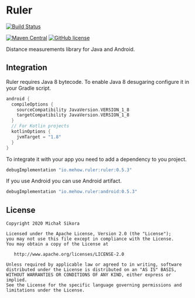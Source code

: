 # Ruler

[![Build Status](https://app.bitrise.io/app/07d245b19bfdcfe5/status.svg?token=eLa51er1EPU3_rvwpL99Kw)](https://app.bitrise.io/app/07d245b19bfdcfe5)

[![Maven Central](https://maven-badges.herokuapp.com/maven-central/io.mehow.ruler/ruler/badge.svg)](https://search.maven.org/search?q=g:io.mehow.ruler)
[![GitHub license](https://img.shields.io/badge/license-Apache%20License%202.0-blue.svg?style=flat)](https://www.apache.org/licenses/LICENSE-2.0)

Distance measurements library for Java and Android.

## Integration

Ruler requires Java 8 bytecode. To enable Java 8 desugaring configure it in your Gradle script.

```groovy
android {
  compileOptions {
    sourceCompatibility JavaVersion.VERSION_1_8
    targetCompatibility JavaVersion.VERSION_1_8
  }
  // For Kotlin projects
  kotlinOptions {
    jvmTarget = "1.8"
  }
}
```

To integrate it with your app you need to add a dependency to you project.

```groovy
debugImplementation "io.mehow.ruler:ruler:0.5.3"
```

If you use Android you can use Android artifact.

```groovy
debugImplementation "io.mehow.ruler:android:0.5.3"
```

## License

    Copyright 2020 Michał Sikora

    Licensed under the Apache License, Version 2.0 (the "License");
    you may not use this file except in compliance with the License.
    You may obtain a copy of the License at

       http://www.apache.org/licenses/LICENSE-2.0

    Unless required by applicable law or agreed to in writing, software
    distributed under the License is distributed on an "AS IS" BASIS,
    WITHOUT WARRANTIES OR CONDITIONS OF ANY KIND, either express or implied.
    See the License for the specific language governing permissions and
    limitations under the License.
